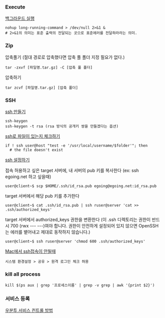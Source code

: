 ### Execute

[백그라운드 실행](http://unix.stackexchange.com/questions/103731/run-a-command-without-making-me-wait)

    nohup long-running-command > /dev/null 2>&1 &
    # 2>&1의 의미는 표준 출력의 전달되는 곳으로 표준에러를 전달하라라는 의미. 
    
### Zip

압축풀기 (절대 경로로 압축했다면 압축 풀 폴더 지정 필요가 없다.)

    tar -zxvf [파일명.tar.gz] -C [압축 풀 폴더]
압축하기

    tar zcvf [파일명.tar.gz] [압축 폴더]

### SSH
[ssh 만들기](https://git-scm.com/book/ko/v1/Git-%EC%84%9C%EB%B2%84-SSH-%EA%B3%B5%EA%B0%9C%ED%82%A4-%EB%A7%8C%EB%93%A4%EA%B8%B0)

    ssh-keygen
    ssh-keygen -t rsa (rsa 방식의 공개키 쌍을 만들겠다는 옵션)
    
[ssh로 파일이 있는지 체크하기](http://serverfault.com/questions/103174/check-to-see-if-a-directory-exists-remotely-shell-script)

    if ! ssh user@host "test -e '/usr/local/username/$folder'"; then
      # the file doesn't exist

[ssh 설정하기](https://opentutorials.org/module/432/3742)

접속 허용하고 싶은 target 서버에, 내 서버의 pub 키를 복사한다 (ex: ssh egoing.net 하고 싶을때)

    user@client~$ scp $HOME/.ssh/id_rsa.pub egoing@egoing.net:id_rsa.pub

target 서버에서 해당 pub 키를 추가한다

    user@client~$ cat .ssh/id_rsa.pub | ssh ruser@server 'cat >> .ssh/authorized_keys'

target 서버에서 authorized_keys 권한을 변환한다 (이 .ssh 디렉토리는 권한이 반드시 700 (rwx --- ---)여야 합니다. 권한이 안전하게 설정되어 있지 않으면 OpenSSH는 에러를 뱉어내고 제대로 동작하지 않습니다.)

    user@client~$ ssh ruser@server 'chmod 600 .ssh/authorized_keys'

[Mac에서 ssh접속이 안될때](http://stackoverflow.com/questions/6313929/how-do-i-open-port-22-in-os-x-10-6-7)

    시스템 환경설정 > 공유 > 원격 로그인 체크 허용

### kill all process

    kill $(ps aux | grep '프로세스이름' | grep -v grep | awk '{print $2}')

### 서비스 등록

[우분투 서비스 컨트롤 방법](http://snoopybox.co.kr/1720)
